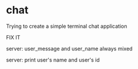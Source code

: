 # chat
Trying to create a simple terminal chat application

FIX IT

server: user_message and user_name always mixed

server: print user's name and user's id
